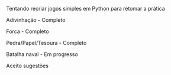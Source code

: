 Tentando recriar jogos simples em Python para retomar a prática


Adivinhação         - Completo

Forca               - Completo

Pedra/Papel/Tesoura - Completo

Batalha naval       - Em progresso


Aceito sugestões

